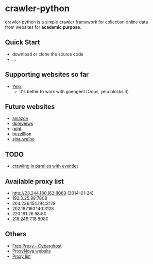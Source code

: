 crawler-python
==============

crawler-python is a simple crawler framework for collection online data from websites for **academic purpose**.

## Quick Start

* download or clone the source code
* ...

## Supporting websites so far

* [Yelp](http://www.yelp.com)
  + It's better to work with goengent (Oops, yelp blocks it)

## Future websites

* [amazon](http://www.amazon.com)
* [dpreviews](http://www.dpreview.com)
* [gdgt](http://www.gdgt.com)
* [buzzillion](http://www.buzzillions.com/)
* [sina_weibo](http://www.weibo.com)

## TODO

* [crawling in paralles with eventlet](http://eventlet.net/doc/examples.html)

## Available proxy list

+ http://23.244.180.162:8089 (2014-01-24)
+ 192.3.25.99:7808
+ 204.236.154.194:3128
+ 202.187.160.140:3128
+ 220.181.26.98:80
+ 218.248.7.18:8080


## Others

* [Free Proxy - Cyberghost](https://cyberhostvpn.com)
* [ProxyNova website](http://www.proxynova.com/)
* [Proxy list](http://www.cnproxy.com/)
